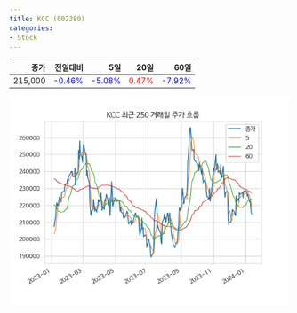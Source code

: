 ```yaml
---
title: KCC (002380)
categories:
- Stock
---
```


|종가|전일대비|5일|20일|60일|
|---:|-------:|--:|---:|---:|
|215,000|<span style="color: blue">-0.46%</span>|<span style="color: blue">-5.08%</span>|<span style="color: red">0.47%</span>|<span style="color: blue">-7.92%</span>|


<!-- more -->

![002380](/assets/images/stock/002380.png)